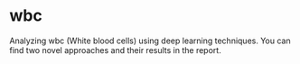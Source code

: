 # wbc
Analyzing wbc (White blood cells) using deep learning techniques.
You can find two novel approaches and their results in the report.


